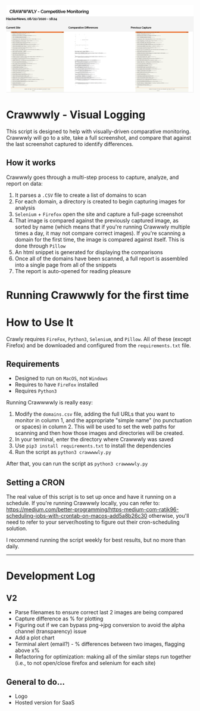 ![Example comparison, 10 minutes apart](example.png)

# Crawwwly - Visual Logging

This script is designed to help with visually-driven comparative monitoring. Crawwwly will go to a site, take a full screenshot, and compare that against the last screenshot captured to identify differences.

## How it works

Crawwwly goes through a multi-step process to capture, analyze, and report on data:

1. It parses a `.CSV` file to create a list of domains to scan
2. For each domain, a directory is created to begin capturing images for analysis
3. `Selenium` + `Firefox` open the site and capture a full-page screenshot
4. That image is compared against the previously captured image, as sorted by name (which means that if you're running Crawwwly multiple times a day, it may not compare correct images). If you're scanning a domain for the first time, the image is compared against itself. This is done through `Pillow`
5. An html snippet is generated for displaying the comparisons
6. Once all of the domains have been scanned, a full report is assembled into a single page from all of the snippets
7. The report is auto-opened for reading pleasure

# Running Crawwwly for the first time

# How to Use It
Crawly requires `FireFox`, `Python3`, `Selenium`, and `Pillow`. All of these (except Firefox) and be downloaded and configured from the `requirements.txt` file.

## Requirements
- Designed to run on `MacOS`, not `Windows`
- Requires to have `FireFox` installed
- Requires `Python3`

Running Crawwwwly is really easy:

1. Modify the `domains.csv` file, adding the full URLs that you want to monitor in column 1, and the appropriate "simple name" (no punctuation or spaces) in column 2. This will be used to set the web paths for scanning and then how those images and directories will be created.
2. In your terminal, enter the directory where Crawwwly was saved
3. Use `pip3 install requirements.txt` to install the dependencies
4. Run the script as `python3 crawwwwly.py` 

After that, you can run the script as `python3 crawwwwly.py`

## Setting a CRON

The real value of this script is to set up once and have it running on a schedule. If you're running Crawwwly locally, you can refer to: https://medium.com/better-programming/https-medium-com-ratik96-scheduling-jobs-with-crontab-on-macos-add5a8b26c30 otherwise, you'll need to refer to your server/hosting to figure out their cron-scheduling solution. 

I recommend running the script weekly for best results, but no more than daily. 

---

# Development Log

## V2
- Parse filenames to ensure correct last 2 images are being compared
- Capture difference as % for plotting
- Figuring out if we can bypass png->jpg conversion to avoid the alpha channel (transparency) issue
- Add a plot chart
- Terminal alert (email?) - % differences between two images, flagging above x%
- Refactoring for optimization: making all of the similar steps run together (i.e., to not open/close firefox and selenium for each site)

## General to do...
- Logo
- Hosted version for SaaS
